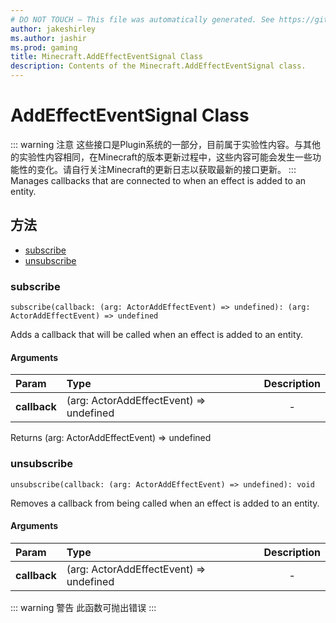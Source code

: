 ```yaml
---
# DO NOT TOUCH — This file was automatically generated. See https://github.com/Mojang/MinecraftScriptingApiDocsGenerator to modify descriptions, examples, etc.
author: jakeshirley
ms.author: jashir
ms.prod: gaming
title: Minecraft.AddEffectEventSignal Class
description: Contents of the Minecraft.AddEffectEventSignal class.
---
```

# AddEffectEventSignal Class
::: warning 注意
这些接口是Plugin系统的一部分，目前属于实验性内容。与其他的实验性内容相同，在Minecraft的版本更新过程中，这些内容可能会发生一些功能性的变化。请自行关注Minecraft的更新日志以获取最新的接口更新。 
:::
Manages callbacks that are connected to when an effect is added to an entity.


## 方法
- [subscribe](#subscribe)
- [unsubscribe](#unsubscribe)
  
### **subscribe**
`
subscribe(callback: (arg: ActorAddEffectEvent) => undefined): (arg: ActorAddEffectEvent) => undefined
`

Adds a callback that will be called when an effect is added to an entity.
#### Arguments
| Param | Type | Description |
| :--- | :--- | :---: |
| **callback** | (arg: ActorAddEffectEvent) => undefined | - |

Returns (arg: ActorAddEffectEvent) => undefined


### **unsubscribe**
`
unsubscribe(callback: (arg: ActorAddEffectEvent) => undefined): void
`

Removes a callback from being called when an effect is added to an entity.
#### Arguments
| Param | Type | Description |
| :--- | :--- | :---: |
| **callback** | (arg: ActorAddEffectEvent) => undefined | - |


::: warning 警告 此函数可抛出错误 :::

